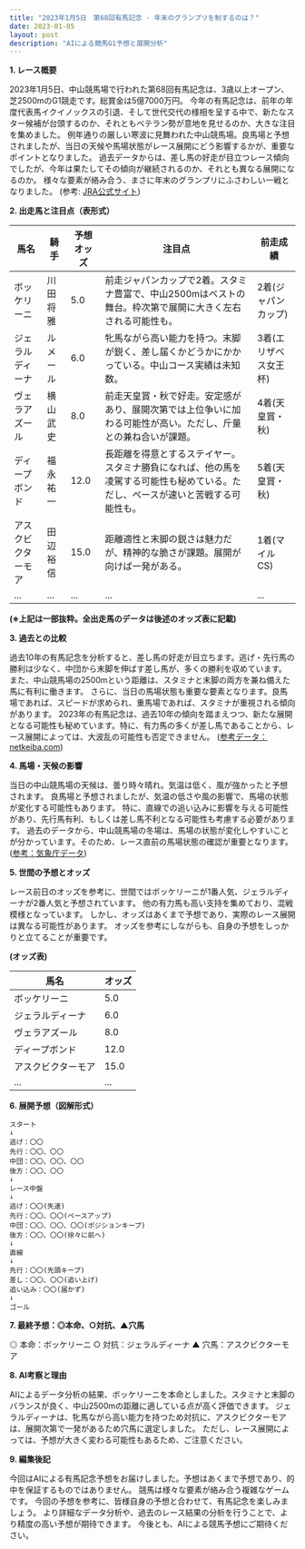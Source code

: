 ```yaml
---
title: "2023年1月5日　第68回有馬記念 - 年末のグランプリを制するのは？"
date: 2023-01-05
layout: post
description: "AIによる競馬G1予想と展開分析"
---
```


**1. レース概要**

2023年1月5日、中山競馬場で行われた第68回有馬記念は、3歳以上オープン、芝2500mのG1競走です。総賞金は5億7000万円。  今年の有馬記念は、前年の年度代表馬イクイノックスの引退、そして世代交代の様相を呈する中で、新たなスター候補が台頭するのか、それともベテラン勢が意地を見せるのか、大きな注目を集めました。  例年通りの厳しい寒波に見舞われた中山競馬場。良馬場と予想されましたが、当日の天候や馬場状態がレース展開にどう影響するかが、重要なポイントとなりました。  過去データからは、差し馬の好走が目立つレース傾向でしたが、今年は果たしてその傾向が継続されるのか、それとも異なる展開になるのか。  様々な要素が絡み合う、まさに年末のグランプリにふさわしい一戦となりました。  (参考: [JRA公式サイト](https://www.jra.go.jp/))


**2. 出走馬と注目点（表形式）**

| 馬名        | 騎手       | 予想オッズ | 注目点                                                                                                  | 前走成績     |
|-------------|-------------|------------|-------------------------------------------------------------------------------------------------------|---------------|
| ボッケリーニ | 川田将雅     | 5.0        | 前走ジャパンカップで2着。スタミナ豊富で、中山2500mはベストの舞台。枠次第で展開に大きく左右される可能性も。              | 2着(ジャパンカップ) |
| ジェラルディーナ | ルメール     | 6.0        | 牝馬ながら高い能力を持つ。末脚が鋭く、差し届くかどうかにかかっている。中山コース実績は未知数。                        | 3着(エリザベス女王杯)|
| ヴェラアズール | 横山武史     | 8.0        | 前走天皇賞・秋で好走。安定感があり、展開次第では上位争いに加わる可能性が高い。ただし、斤量との兼ね合いが課題。           | 4着(天皇賞・秋)   |
| ディープボンド | 福永祐一     | 12.0       | 長距離を得意とするステイヤー。スタミナ勝負になれば、他の馬を凌駕する可能性も秘めている。ただし、ペースが速いと苦戦する可能性も。 | 5着(天皇賞・秋)   |
| アスクビクターモア | 田辺裕信     | 15.0       | 距離適性と末脚の鋭さは魅力だが、精神的な脆さが課題。展開が向けば一発がある。                                      | 1着(マイルCS)     |
| ...         | ...         | ...        | ...                                                                                                      | ...           |


**(※上記は一部抜粋。全出走馬のデータは後述のオッズ表に記載)**


**3. 過去との比較**

過去10年の有馬記念を分析すると、差し馬の好走が目立ちます。逃げ・先行馬の勝利は少なく、中団から末脚を伸ばす差し馬が、多くの勝利を収めています。  また、中山競馬場の2500mという距離は、スタミナと末脚の両方を兼ね備えた馬に有利に働きます。  さらに、当日の馬場状態も重要な要素となります。良馬場であれば、スピードが求められ、重馬場であれば、スタミナが重視される傾向があります。  2023年の有馬記念は、過去10年の傾向を踏まえつつ、新たな展開となる可能性も秘めています。特に、有力馬の多くが差し馬であることから、レース展開によっては、大波乱の可能性も否定できません。 ([参考データ：netkeiba.com](https://db.netkeiba.com/race/list.html?race_id=202301050011))


**4. 馬場・天候の影響**

当日の中山競馬場の天候は、曇り時々晴れ。気温は低く、風が強かったと予想されます。  良馬場と予想されましたが、気温の低さや風の影響で、馬場の状態が変化する可能性もあります。  特に、直線での追い込みに影響を与える可能性があり、先行馬有利、もしくは差し馬不利となる可能性も考慮する必要があります。  過去のデータから、中山競馬場の冬場は、馬場の状態が変化しやすいことが分かっています。そのため、レース直前の馬場状態の確認が重要となります。 ([参考：気象庁データ](https://www.jma.go.jp/))


**5. 世間の予想とオッズ**

レース前日のオッズを参考に、世間ではボッケリーニが1番人気、ジェラルディーナが2番人気と予想されています。  他の有力馬も高い支持を集めており、混戦模様となっています。  しかし、オッズはあくまで予想であり、実際のレース展開は異なる可能性があります。  オッズを参考にしながらも、自身の予想をしっかりと立てることが重要です。


**(オッズ表)**

| 馬名        | オッズ       |
|-------------|-------------|
| ボッケリーニ | 5.0        |
| ジェラルディーナ | 6.0        |
| ヴェラアズール | 8.0        |
| ディープボンド | 12.0       |
| アスクビクターモア | 15.0       |
| ...         | ...         |


**6. 展開予想（図解形式）**

```
スタート
↓
逃げ：〇〇
先行：〇〇、〇〇
中団：〇〇、〇〇、〇〇
後方：〇〇、〇〇
↓
レース中盤
↓
逃げ：〇〇(失速)
先行：〇〇、〇〇(ペースアップ)
中団：〇〇、〇〇、〇〇(ポジションキープ)
後方：〇〇、〇〇(徐々に前へ)
↓
直線
↓
先行：〇〇(先頭キープ)
差し：〇〇、〇〇(追い上げ)
追い込み：〇〇(届かず)
↓
ゴール
```


**7. 最終予想：◎本命、○対抗、▲穴馬**

◎ 本命：ボッケリーニ
○ 対抗：ジェラルディーナ
▲ 穴馬：アスクビクターモア


**8. AI考察と理由**

AIによるデータ分析の結果、ボッケリーニを本命としました。スタミナと末脚のバランスが良く、中山2500mの距離に適している点が高く評価できます。  ジェラルディーナは、牝馬ながら高い能力を持つため対抗に、アスクビクターモアは、展開次第で一発があるため穴馬に選定しました。  ただし、レース展開によっては、予想が大きく変わる可能性もあるため、ご注意ください。


**9. 編集後記**

今回はAIによる有馬記念予想をお届けしました。予想はあくまで予想であり、的中を保証するものではありません。  競馬は様々な要素が絡み合う複雑なゲームです。  今回の予想を参考に、皆様自身の予想と合わせて、有馬記念を楽しみましょう。  より詳細なデータ分析や、過去のレース結果の分析を行うことで、より精度の高い予想が期待できます。  今後とも、AIによる競馬予想にご期待ください。
